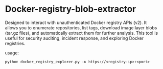 # Docker-registry-blob-extractor

Designed to interact with unauthenticated Docker registry APIs (v2). It allows you to enumerate repositories, list tags, download image layer blobs (tar.gz files), and automatically extract them for further analysis. This tool is useful for security auditing, incident response, and exploring Docker registries.

 usage:
 ```
python docker_registry_explorer.py -u https://<registry-ip>:<port>
```
